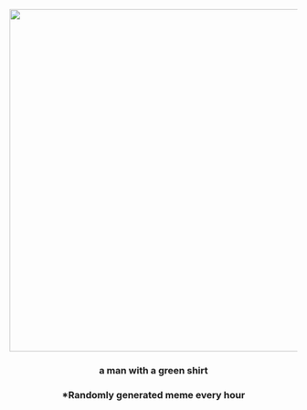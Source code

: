 <p align="center">
        <img src="https://i.redd.it/vm63ri1qyqd91.jpg" width="600" height="600">
        </p>
        <h3 align="center">a man with a green shirt</h3>
        <h3 align="center">*Randomly generated meme every hour</h3>
    